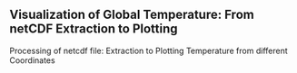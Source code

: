 ## Visualization of Global Temperature: From netCDF Extraction to Plotting
Processing of netcdf file: Extraction to Plotting Temperature from different Coordinates
